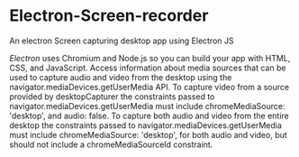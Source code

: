 # Electron-Screen-recorder
An electron Screen capturing desktop app using Electron JS

*Electron* uses Chromium and Node.js so you can build your app with HTML, CSS, and JavaScript.
Access information about media sources that can be used to capture audio and video from the desktop using the navigator.mediaDevices.getUserMedia API.
To capture video from a source provided by desktopCapturer the constraints passed to navigator.mediaDevices.getUserMedia must include chromeMediaSource: 'desktop', and audio: false.
To capture both audio and video from the entire desktop the constraints passed to navigator.mediaDevices.getUserMedia must include chromeMediaSource: 'desktop', for both audio and video, but should not include a chromeMediaSourceId constraint.
